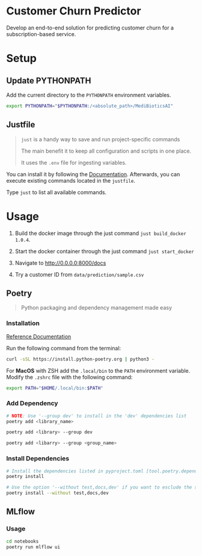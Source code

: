 # Customer Churn Predictor
Develop an end-to-end solution for predicting customer churn for a subscription-based service.

# Setup
## Update PYTHONPATH
Add the current directory to the `PYTHONPATH` environment variables.
``` bash
export PYTHONPATH="$PYTHONPATH:/<absolute_path>/MediBioticsAI"
```

## Justfile
> `just` is a handy way to save and run project-specific commands
> 
> The main benefit it to keep all configuration and scripts in one place.
> 
> It uses the `.env` file for ingesting variables.

You can install it by following the [Documentation](https://just.systems/man/en/chapter_4.html).
Afterwards, you can execute existing commands located in the `justfile`.

Type `just` to list all available commands.

# Usage
1. Build the docker image through the just command `just build_docker 1.0.4`.

2. Start the docker container through the just command `just start_docker`

3. Navigate to http://0.0.0.0:8000/docs

4. Try a customer ID from `data/prediction/sample.csv`

## Poetry

> Python packaging and dependency management made easy

### Installation

[Reference Documentation](https://python-poetry.org/)

Run the following command from the terminal:
``` bash
curl -sSL https://install.python-poetry.org | python3 -
```

For **MacOS** with ZSH add the `.local/bin` to the `PATH` environment variable. Modify the `.zshrc` file with the following command:

``` bash
export PATH="$HOME/.local/bin:$PATH"
```

### Add Dependency
``` bash
# NOTE: Use '--group dev' to install in the 'dev' dependencies list
poetry add <library_name>

poetry add <library> --group dev

poetry add <libarry> --group <group_name>
```

### Install Dependencies
``` bash
# Install the dependencies listed in pyproject.toml [tool.poetry.dependencies]
poetry install

# Use the option '--without test,docs,dev' if you want to esclude the specified group from install
poetry install --without test,docs,dev
```

## MLflow
### Usage
```bash
cd notebooks
poetry run mlflow ui
```
